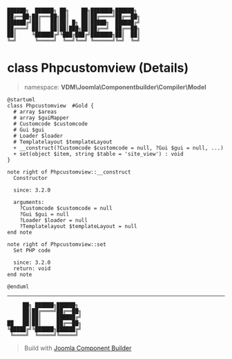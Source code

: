 ```
██████╗  ██████╗ ██╗    ██╗███████╗██████╗
██╔══██╗██╔═══██╗██║    ██║██╔════╝██╔══██╗
██████╔╝██║   ██║██║ █╗ ██║█████╗  ██████╔╝
██╔═══╝ ██║   ██║██║███╗██║██╔══╝  ██╔══██╗
██║     ╚██████╔╝╚███╔███╔╝███████╗██║  ██║
╚═╝      ╚═════╝  ╚══╝╚══╝ ╚══════╝╚═╝  ╚═╝
```
# class Phpcustomview (Details)
> namespace: **VDM\Joomla\Componentbuilder\Compiler\Model**
```uml
@startuml
class Phpcustomview  #Gold {
  # array $areas
  # array $guiMapper
  # Customcode $customcode
  # Gui $gui
  # Loader $loader
  # Templatelayout $templateLayout
  + __construct(?Customcode $customcode = null, ?Gui $gui = null, ...)
  + set(object $item, string $table = 'site_view') : void
}

note right of Phpcustomview::__construct
  Constructor

  since: 3.2.0
  
  arguments:
    ?Customcode $customcode = null
    ?Gui $gui = null
    ?Loader $loader = null
    ?Templatelayout $templateLayout = null
end note

note right of Phpcustomview::set
  Set PHP code

  since: 3.2.0
  return: void
end note
 
@enduml
```

---
```
     ██╗ ██████╗██████╗
     ██║██╔════╝██╔══██╗
     ██║██║     ██████╔╝
██   ██║██║     ██╔══██╗
╚█████╔╝╚██████╗██████╔╝
 ╚════╝  ╚═════╝╚═════╝
```
> Build with [Joomla Component Builder](https://git.vdm.dev/joomla/Component-Builder)

